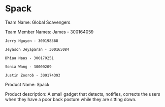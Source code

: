 Spack
=====

Team Name: Global Scavengers


Team Member Names:
	James - 300164059

	Jerry Nguyen - 300198368

	Jeyason Jeyaparan - 300165084

	Dhiaa Naas - 300170251
	
	Sonia Wang - 30000209

	Justin Zoorob - 300174393 


Product Name: 
	Spack

Product description: A small gadget that detects, notifies,
corrects the users when they have a poor back posture while
they are sitting down.


